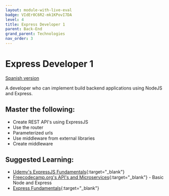```yaml
---
layout: module-with-live-eval
badge: VIdEr0C6R2-mk1KPovI7DA
level: 4
title: Express Developer 1
parent: Back-End
grand_parent: Technologies
nav_order: 3
---
```

# Express Developer 1

[Spanish version](express1-es.md)

A developer who can implement build backend applications using NodeJS and Express.

## Master the following:

- Create REST API's using ExpressJS
- Use the router
- Parameterized urls
- Use middleware from external libraries
- Create middleware

## Suggested Learning:

- [Udemy's ExpressJS Fundamentals](https://www.udemy.com/course/expressjs-fundamentals/){:target="\_blank"}
- [Freecodecamp.org's API's and Microservices](https://www.freecodecamp.org/learn){:target="\_blank"} - Basic Node and Express
- [Express Fundamentals](https://www.rithmschool.com/courses/node-express-fundamentals){:target="\_blank"}
